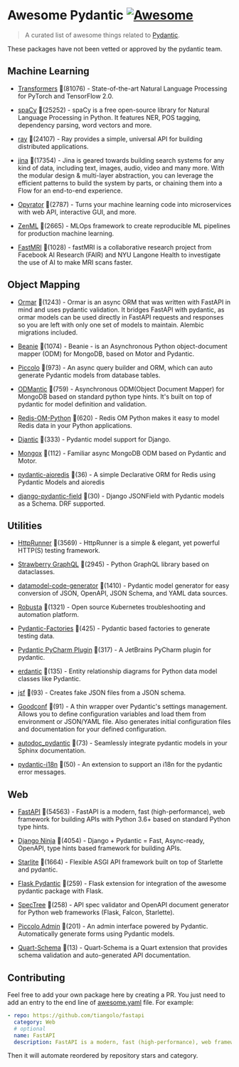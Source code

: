 # Awesome Pydantic [![Awesome](https://awesome.re/badge-flat.svg)](https://github.com/sindresorhus/awesome)

> A curated list of awesome things related to [Pydantic](https://pydantic-docs.helpmanual.io/).

These packages have not been vetted or approved by the pydantic team.


## Machine Learning
  
- [Transformers](https://github.com/huggingface/transformers) 🌟(81076) - State-of-the-art Natural Language Processing for PyTorch and TensorFlow 2.0.
  
- [spaCy](https://github.com/explosion/spaCy) 🌟(25252) - spaCy is a free open-source library for Natural Language Processing in Python. It features NER, POS tagging, dependency parsing, word vectors and more.
  
- [ray](https://github.com/ray-project/ray) 🌟(24107) - Ray provides a simple, universal API for building distributed applications.
  
- [jina](https://github.com/jina-ai/jina) 🌟(17354) - Jina is geared towards building search systems for any kind of data, including text, images, audio, video and many more. With the modular design & multi-layer abstraction, you can leverage the efficient patterns to build the system by parts, or chaining them into a Flow for an end-to-end experience.
  
- [Opyrator](https://github.com/ml-tooling/opyrator) 🌟(2787) - Turns your machine learning code into microservices with web API, interactive GUI, and more.
  
- [ZenML](https://github.com/zenml-io/zenml) 🌟(2665) - MLOps framework to create reproducible ML pipelines for production machine learning.
  
- [FastMRI](https://github.com/facebookresearch/fastMRI) 🌟(1028) - fastMRI is a collaborative research project from Facebook AI Research (FAIR) and NYU Langone Health to investigate the use of AI to make MRI scans faster.
  

## Object Mapping
  
- [Ormar](https://github.com/collerek/ormar) 🌟(1243) - Ormar is an async ORM that was written with FastAPI in mind and uses pydantic validation. It bridges FastAPI with pydantic, as ormar models can be used directly in FastAPI requests and responses so you are left with only one set of models to maintain. Alembic migrations included.
  
- [Beanie](https://github.com/roman-right/beanie) 🌟(1074) - Beanie - is an Asynchronous Python object-document mapper (ODM) for MongoDB, based on Motor and Pydantic.
  
- [Piccolo](https://github.com/piccolo-orm/piccolo) 🌟(973) - An async query builder and ORM, which can auto generate Pydantic models from database tables.
  
- [ODMantic](https://github.com/art049/odmantic) 🌟(759) - Asynchronous ODM(Object Document Mapper) for MongoDB based on standard python type hints. It's built on top of pydantic for model definition and validation.
  
- [Redis-OM-Python](https://github.com/redis/redis-om-python) 🌟(620) - Redis OM Python makes it easy to model Redis data in your Python applications.
  
- [Djantic](https://github.com/jordaneremieff/djantic) 🌟(333) - Pydantic model support for Django.
  
- [Mongox](https://github.com/aminalaee/mongox) 🌟(112) - Familiar async MongoDB ODM based on Pydantic and Motor.
  
- [pydantic-aioredis](https://github.com/andrewthetechie/pydantic-aioredis) 🌟(36) - A simple Declarative ORM for Redis using Pydantic Models and aioredis
  
- [django-pydantic-field](https://github.com/surenkov/django-pydantic-field) 🌟(30) - Django JSONField with Pydantic models as a Schema. DRF supported.
  

## Utilities
  
- [HttpRunner](https://github.com/httprunner/httprunner) 🌟(3569) - HttpRunner is a simple & elegant, yet powerful HTTP(S) testing framework.
  
- [Strawberry GraphQL](https://github.com/strawberry-graphql/strawberry) 🌟(2945) - Python GraphQL library based on dataclasses.
  
- [datamodel-code-generator](https://github.com/koxudaxi/datamodel-code-generator) 🌟(1410) - Pydantic model generator for easy conversion of JSON, OpenAPI, JSON Schema, and YAML data sources.
  
- [Robusta](https://github.com/robusta-dev/robusta) 🌟(1321) - Open source Kubernetes troubleshooting and automation platform.
  
- [Pydantic-Factories](https://github.com/Goldziher/pydantic-factories) 🌟(425) - Pydantic based factories to generate testing data.
  
- [Pydantic PyCharm Plugin](https://github.com/koxudaxi/pydantic-pycharm-plugin) 🌟(317) - A JetBrains PyCharm plugin for pydantic.
  
- [erdantic](https://github.com/drivendataorg/erdantic) 🌟(135) - Entity relationship diagrams for Python data model classes like Pydantic.
  
- [jsf](https://github.com/ghandic/jsf) 🌟(93) - Creates fake JSON files from a JSON schema.
  
- [Goodconf](https://github.com/lincolnloop/goodconf) 🌟(91) - A thin wrapper over Pydantic's settings management. Allows you to define configuration variables and load them from environment or JSON/YAML file. Also generates initial configuration files and documentation for your defined configuration.
  
- [autodoc_pydantic](https://github.com/mansenfranzen/autodoc_pydantic) 🌟(73) - Seamlessly integrate pydantic models in your Sphinx documentation.
  
- [pydantic-i18n](https://github.com/boardpack/pydantic-i18n) 🌟(50) - An extension to support an i18n for the pydantic error messages.
  

## Web
  
- [FastAPI](https://github.com/tiangolo/fastapi) 🌟(54563) - FastAPI is a modern, fast (high-performance), web framework for building APIs with Python 3.6+ based on standard Python type hints.
  
- [Django Ninja](https://github.com/vitalik/django-ninja) 🌟(4054) - Django + Pydantic = Fast, Async-ready, OpenAPI, type hints based framework for building APIs.
  
- [Starlite](https://github.com/Goldziher/starlite) 🌟(1664) - Flexible ASGI API framework built on top of Starlette and pydantic.
  
- [Flask Pydantic](https://github.com/bauerji/flask_pydantic) 🌟(259) - Flask extension for integration of the awesome pydantic package with Flask.
  
- [SpecTree](https://github.com/0b01001001/spectree) 🌟(258) - API spec validator and OpenAPI document generator for Python web frameworks (Flask, Falcon, Starlette).
  
- [Piccolo Admin](https://github.com/piccolo-orm/piccolo_admin) 🌟(201) - An admin interface powered by Pydantic. Automatically generate forms using Pydantic models.
  
- [Quart-Schema](https://gitlab.com/pgjones/quart-schema) 🌟(13) - Quart-Schema is a Quart extension that provides schema validation and auto-generated API documentation.
  


## Contributing

Feel free to add your own package here by creating a PR. You just need to add an entry to the end line of [awesome.yaml](./awesome.yaml) file.
For example:

```yaml
- repo: https://github.com/tiangolo/fastapi
  category: Web
  # optional
  name: FastAPI
  description: FastAPI is a modern, fast (high-performance), web framework for building APIs with Python 3.6+ based on standard Python type hints.
```

Then it will automate reordered by repository stars and category.